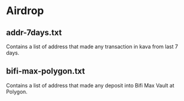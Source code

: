 # Airdrop

## addr-7days.txt

Contains a list of address that made any transaction in kava from last 7 days.

## bifi-max-polygon.txt

Contains a list of address that made any deposit into Bifi Max Vault at Polygon.
